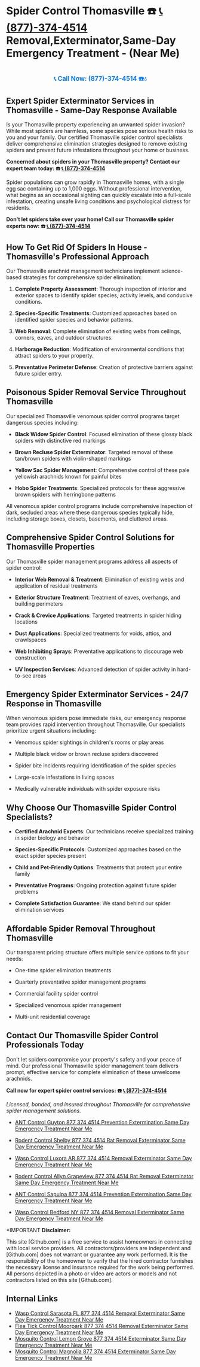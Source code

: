 # Spider Control Thomasville ☎️ [📞 (877)-374-4514](https://pest-control-4514.netlify.app) Removal,Exterminator,Same-Day Emergency Treatment - (Near Me)
# 

<p align="center" style="font-size: 1.2em; font-weight: bold; margin: 20px 0;">
  <a href="https://pest-control-4514.netlify.app" target="_blank" style="color: #007BFF; text-decoration: none;">📞 Call Now: (877)-374-4514 ☎️💧</a>
</p>

## Expert Spider Exterminator Services in Thomasville - Same-Day Response Available

Is your Thomasville property experiencing an unwanted spider invasion? While most spiders are harmless, some species pose serious health risks to you and your family. Our certified Thomasville spider control specialists deliver comprehensive elimination strategies designed to remove existing spiders and prevent future infestations throughout your home or business.

**Concerned about spiders in your Thomasville property? Contact our expert team today: ☎️ [📞 (877)-374-4514](https://pest-control-4514.netlify.app)**

Spider populations can grow rapidly in Thomasville homes, with a single egg sac containing up to 1,000 eggs. Without professional intervention, what begins as an occasional sighting can quickly escalate into a full-scale infestation, creating unsafe living conditions and psychological distress for residents.

**Don't let spiders take over your home! Call our Thomasville spider experts now: ☎️ [📞 (877)-374-4514](https://pest-control-4514.netlify.app)**

## How To Get Rid Of Spiders In House - Thomasville's Professional Approach

Our Thomasville arachnid management technicians implement science-based strategies for comprehensive spider elimination:

1. **Complete Property Assessment**: Thorough inspection of interior and exterior spaces to identify spider species, activity levels, and conducive conditions.

2. **Species-Specific Treatments**: Customized approaches based on identified spider species and behavior patterns.

3. **Web Removal**: Complete elimination of existing webs from ceilings, corners, eaves, and outdoor structures.

4. **Harborage Reduction**: Modification of environmental conditions that attract spiders to your property.

5. **Preventative Perimeter Defense**: Creation of protective barriers against future spider entry.

## Poisonous Spider Removal Service Throughout Thomasville

Our specialized Thomasville venomous spider control programs target dangerous species including:

- **Black Widow Spider Control**: Focused elimination of these glossy black spiders with distinctive red markings

- **Brown Recluse Spider Exterminator**: Targeted removal of these tan/brown spiders with violin-shaped markings

- **Yellow Sac Spider Management**: Comprehensive control of these pale yellowish arachnids known for painful bites

- **Hobo Spider Treatments**: Specialized protocols for these aggressive brown spiders with herringbone patterns

All venomous spider control programs include comprehensive inspection of dark, secluded areas where these dangerous species typically hide, including storage boxes, closets, basements, and cluttered areas.

## Comprehensive Spider Control Solutions for Thomasville Properties

Our Thomasville spider management programs address all aspects of spider control:

- **Interior Web Removal & Treatment**: Elimination of existing webs and application of residual treatments

- **Exterior Structure Treatment**: Treatment of eaves, overhangs, and building perimeters

- **Crack & Crevice Applications**: Targeted treatments in spider hiding locations

- **Dust Applications**: Specialized treatments for voids, attics, and crawlspaces

- **Web Inhibiting Sprays**: Preventative applications to discourage web construction

- **UV Inspection Services**: Advanced detection of spider activity in hard-to-see areas

## Emergency Spider Exterminator Services - 24/7 Response in Thomasville

When venomous spiders pose immediate risks, our emergency response team provides rapid intervention throughout Thomasville. Our specialists prioritize urgent situations including:

- Venomous spider sightings in children's rooms or play areas

- Multiple black widow or brown recluse spiders discovered

- Spider bite incidents requiring identification of the spider species

- Large-scale infestations in living spaces

- Medically vulnerable individuals with spider exposure risks

## Why Choose Our Thomasville Spider Control Specialists?

- **Certified Arachnid Experts**: Our technicians receive specialized training in spider biology and behavior

- **Species-Specific Protocols**: Customized approaches based on the exact spider species present

- **Child and Pet-Friendly Options**: Treatments that protect your entire family

- **Preventative Programs**: Ongoing protection against future spider problems

- **Complete Satisfaction Guarantee**: We stand behind our spider elimination services

## Affordable Spider Removal Throughout Thomasville

Our transparent pricing structure offers multiple service options to fit your needs:

- One-time spider elimination treatments

- Quarterly preventative spider management programs

- Commercial facility spider control

- Specialized venomous spider management

- Multi-unit residential coverage

## Contact Our Thomasville Spider Control Professionals Today

Don't let spiders compromise your property's safety and your peace of mind. Our professional Thomasville spider management team delivers prompt, effective service for complete elimination of these unwelcome arachnids.

**Call now for expert spider control services: ☎️ [📞 (877)-374-4514](https://pest-control-4514.netlify.app)**

*Licensed, bonded, and insured throughout Thomasville for comprehensive spider management solutions.*


- [ANT Control Guyton 877 374 4514 Prevention Extermination Same Day Emergency Treatment Near Me](https://github.com/allyoucaneatsushiin/pest-control/blob/main/ANT-Control-Guyton-877-374-4514-Prevention-Extermination-Same-Day-Emergency-Treatment-Near-Me.md)
- [Rodent Control Shelby 877 374 4514 Rat Removal Exterminator Same Day Emergency Treatment Near Me](https://github.com/allyoucaneatsushiin/pest-control/blob/main/Rodent-Control-Shelby-877-374-4514-Rat-Removal-Exterminator-Same-Day-Emergency-Treatment-Near-Me.md)
- [Wasp Control Luxora AR 877 374 4514 Removal Exterminator Same Day Emergency Treatment Near Me](https://github.com/allyoucaneatsushiin/pest-control/blob/main/Wasp-Control-Luxora-AR-877-374-4514-Removal-Exterminator-Same-Day-Emergency-Treatment-Near-Me.md)


- [Rodent Control Allyn Grapeview 877 374 4514 Rat Removal Exterminator Same Day Emergency Treatment Near Me](https://github.com/allyoucaneatsushiin/pest-control/blob/main/Rodent-Control-Allyn-Grapeview-877-374-4514-Rat-Removal-Exterminator-Same-Day-Emergency-Treatment-Near-Me.md)
- [ANT Control Sapulpa 877 374 4514 Prevention Extermination Same Day Emergency Treatment Near Me](https://github.com/allyoucaneatsushiin/pest-control/blob/main/ANT-Control-Sapulpa-877-374-4514-Prevention-Extermination-Same-Day-Emergency-Treatment-Near-Me.md)
- [Wasp Control Bedford NY 877 374 4514 Removal Exterminator Same Day Emergency Treatment Near Me](https://github.com/allyoucaneatsushiin/pest-control/blob/main/Wasp-Control-Bedford-NY-877-374-4514-Removal-Exterminator-Same-Day-Emergency-Treatment-Near-Me.md)


*IMPORTANT **Disclaimer:**  

This site [Github.com] is a free service to assist homeowners in connecting with local service providers. All contractors/providers are independent and [Github.com] does not warrant or guarantee any work performed. It is the responsibility of the homeowner to verify that the hired contractor furnishes the necessary license and insurance required for the work being performed. All persons depicted in a photo or video are actors or models and not contractors listed on this site [Github.com].


## Internal Links
- [Wasp Control Sarasota FL 877 374 4514 Removal Exterminator Same Day Emergency Treatment Near Me](https://github.com/allyoucaneatsushiin/pest-control/blob/main/Wasp-Control-Sarasota-FL-877-374-4514-Removal-Exterminator-Same-Day-Emergency-Treatment-Near-Me.md)
- [Flea Tick Control Moorpark 877 374 4514 Removal Exterminator Same Day Emergency Treatment Near Me](https://github.com/allyoucaneatsushiin/pest-control/blob/main/Flea-Tick-Control-Moorpark-877-374-4514-Removal-Exterminator-Same-Day-Emergency-Treatment-Near-Me.md)
- [Mosquito Control Lemon Grove 877 374 4514 Exterminator Same Day Emergency Treatment Near Me](https://github.com/allyoucaneatsushiin/pest-control/blob/main/Mosquito-Control-Lemon-Grove-877-374-4514-Exterminator-Same-Day-Emergency-Treatment-Near-Me.md)
- [Mosquito Control Magnolia 877 374 4514 Exterminator Same Day Emergency Treatment Near Me](https://github.com/allyoucaneatsushiin/pest-control/blob/main/Mosquito-Control-Magnolia-877-374-4514-Exterminator-Same-Day-Emergency-Treatment-Near-Me.md)
